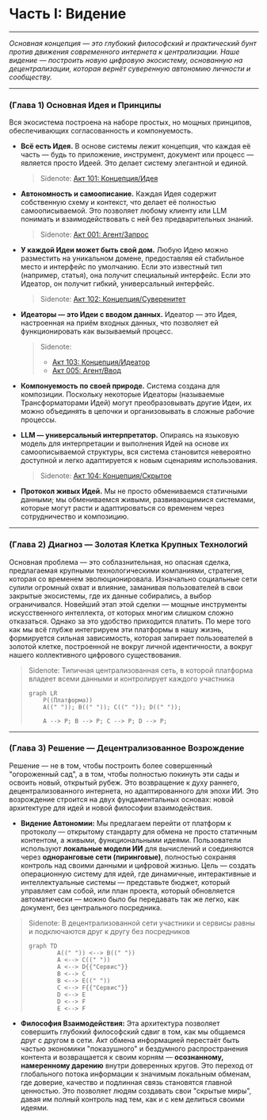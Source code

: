 # Часть I: Видение

---

_Основная концепция — это глубокий философский и практический бунт против движения современного интернета к централизации. Наше видение — построить новую цифровую экосистему, основанную на децентрализации, которая вернёт суверенную автономию личности и сообществу._

---

### (Глава 1) Основная Идея и Принципы

Вся экосистема построена на наборе простых, но мощных принципов, обеспечивающих согласованность и компонуемость.

- **Всё есть Идея.** В основе системы лежит концепция, что каждая её часть — будь то приложение, инструмент, документ или процесс — является просто Идеей. Это делает систему элегантной и единой.

  > Sidenote: [Акт 101: Концепция/Идея](../acts/101_concept_idea.md)

- **Автономность и самоописание.** Каждая Идея содержит собственную схему и контекст, что делает её полностью самоописываемой. Это позволяет любому клиенту или LLM понимать и взаимодействовать с ней без предварительных знаний.

  > Sidenote: [Акт 001: Агент/Запрос](../acts/001_agent_request.md)

- **У каждой Идеи может быть свой дом.** Любую Идею можно разместить на уникальном домене, предоставляя ей стабильное место и интерфейс по умолчанию. Если это известный тип (например, статья), она получит специальный интерфейс. Если это Идеатор, он получит гибкий, универсальный интерфейс.

  > Sidenote: [Акт 102: Концепция/Суверенитет](../acts/102_concept_sovereignty.md)

- **Идеаторы — это Идеи с вводом данных.** Идеатор — это Идея, настроенная на приём входных данных, что позволяет ей функционировать как вызываемый процесс.

  > Sidenote:
  >
  > - [Акт 103: Концепция/Идеатор](../acts/103_concept_ideator.md)
  > - [Акт 005: Агент/Ввод](../acts/005_agent_input.md)

- **Компонуемость по своей природе.** Система создана для композиции. Поскольку некоторые Идеаторы (называемые Трансформаторами Идей) могут преобразовывать другие Идеи, их можно объединять в цепочки и организовывать в сложные рабочие процессы.

- **LLM — универсальный интерпретатор.** Опираясь на языковую модель для интерпретации и выполнения Идей на основе их самоописываемой структуры, вся система становится невероятно доступной и легко адаптируется к новым сценариям использования.

  > Sidenote: [Акт 104: Концепция/Скрытое](../acts/104_concept_latent_.md)

- **Протокол живых Идей.** Мы не просто обмениваемся статичными данными; мы обмениваемся живыми, развивающимися системами, которые могут расти и адаптироваться со временем через сотрудничество и композицию.

---

### (Глава 2) Диагноз — Золотая Клетка Крупных Технологий

Основная проблема — это соблазнительная, но опасная сделка, предлагаемая крупными технологическими компаниями, стратегия, которая со временем эволюционировала. Изначально социальные сети сулили огромный охват и влияние, заманивая пользователей в свои закрытые экосистемы, где их данные собирались, а выбор ограничивался. Новейший этап этой сделки — мощные инструменты искусственного интеллекта, от которых многим слишком сложно отказаться. Однако за это удобство приходится платить. По мере того как мы всё глубже интегрируем эти платформы в нашу жизнь, формируется сильная зависимость, которая запирает пользователей в золотой клетке, построенной не вокруг личной идентичности, а вокруг нашего коллективного цифрового существования.

> Sidenote: Типичная централизованная сеть, в которой платформа владеет всеми данными и контролирует каждого участника
>
> ```mermaid
> graph LR
>     P((Платформа))
>     A((" ")); B((" ")); C((" ")); D((" "));
>
>     A --> P; B --> P; C --> P; D --> P;
> ```

---

### (Глава 3) Решение — Децентрализованное Возрождение

Решение — не в том, чтобы построить более совершенный "огороженный сад", а в том, чтобы полностью покинуть эти сады и освоить новый, открытый рубеж. Это возвращение к духу раннего, децентрализованного интернета, но адаптированного для эпохи ИИ. Это возрождение строится на двух фундаментальных основах: новой архитектуре для идей и новой философии взаимодействия.

- **Видение Автономии:** Мы предлагаем перейти от платформ к протоколу — открытому стандарту для обмена не просто статичным контентом, а живыми, функциональными идеями. Пользователи используют **локальные модели ИИ** для вычислений и соединяются через **одноранговые сети (пиринговые)**, полностью сохраняя контроль над своими данными и цифровой жизнью. Цель — создать операционную систему для идей, где динамичные, интерактивные и интеллектуальные системы — представьте бюджет, который управляет сам собой, или план проекта, который обновляется автоматически — можно было бы передавать так же легко, как документ, без центрального посредника.

> Sidenote: В децентрализованной сети участники и сервисы равны и подключаются друг к другу без посредников
>
> ```mermaid
> graph TD
>         A((" ")) <--> B((" "))
>         A <--> C((" "))
>         A <--> D{{"Сервис"}}
>         B <--> C
>         B <--> E((" "))
>         C <--> F{{"Сервис"}}
>         D <--> E
>         D <--> F
>         E <--> F
> ```

- **Философия Взаимодействия:** Эта архитектура позволяет совершить глубокий философский сдвиг в том, как мы общаемся друг с другом в сети. Акт обмена информацией перестаёт быть частью экономики "показушного" и бездумного распространения контента и возвращается к своим корням — **осознанному, намеренному дарению** внутри доверенных кругов. Это переход от глобального потока информации к значимым локальным обменам, где доверие, качество и подлинная связь становятся главной ценностью. Это позволяет людям создавать свои "скрытые миры", давая им полный контроль над тем, как и с кем делиться своими идеями.
